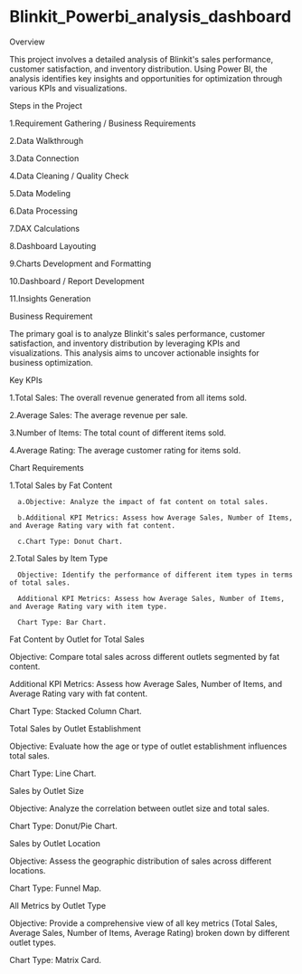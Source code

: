 # Blinkit_Powerbi_analysis_dashboard

Overview

This project involves a detailed analysis of Blinkit's sales performance, customer satisfaction, and inventory distribution. Using Power BI, the analysis identifies key insights and opportunities for optimization through various KPIs and visualizations.

Steps in the Project

1.Requirement Gathering / Business Requirements

2.Data Walkthrough

3.Data Connection

4.Data Cleaning / Quality Check

5.Data Modeling

6.Data Processing

7.DAX Calculations

8.Dashboard Layouting

9.Charts Development and Formatting

10.Dashboard / Report Development

11.Insights Generation

Business Requirement

The primary goal is to analyze Blinkit's sales performance, customer satisfaction, and inventory distribution by leveraging KPIs and visualizations. This analysis aims to uncover actionable insights for business optimization.

Key KPIs

1.Total Sales: The overall revenue generated from all items sold.

2.Average Sales: The average revenue per sale.

3.Number of Items: The total count of different items sold.

4.Average Rating: The average customer rating for items sold.

Chart Requirements

1.Total Sales by Fat Content

      a.Objective: Analyze the impact of fat content on total sales.
      
      b.Additional KPI Metrics: Assess how Average Sales, Number of Items, and Average Rating vary with fat content.
      
      c.Chart Type: Donut Chart.

2.Total Sales by Item Type

      Objective: Identify the performance of different item types in terms of total sales.
      
      Additional KPI Metrics: Assess how Average Sales, Number of Items, and Average Rating vary with item type.
      
      Chart Type: Bar Chart.

Fat Content by Outlet for Total Sales

Objective: Compare total sales across different outlets segmented by fat content.

Additional KPI Metrics: Assess how Average Sales, Number of Items, and Average Rating vary with fat content.

Chart Type: Stacked Column Chart.

Total Sales by Outlet Establishment

Objective: Evaluate how the age or type of outlet establishment influences total sales.

Chart Type: Line Chart.

Sales by Outlet Size

Objective: Analyze the correlation between outlet size and total sales.

Chart Type: Donut/Pie Chart.

Sales by Outlet Location

Objective: Assess the geographic distribution of sales across different locations.

Chart Type: Funnel Map.

All Metrics by Outlet Type

Objective: Provide a comprehensive view of all key metrics (Total Sales, Average Sales, Number of Items, Average Rating) broken down by different outlet types.

Chart Type: Matrix Card.
